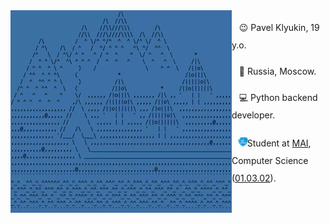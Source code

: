 <img src="demo.gif" style="layer: top" align="left">
<ul style="line-height: 2; list-style-type: none; padding-left: 10px;">
  <p style="line-height: 2; margin-bottom: 5px;">&nbsp;&nbsp;&nbsp;😉&nbsp;Pavel Klyukin, 19 y.o.</p>
  <p style="line-height: 2; margin-bottom: 5px;">&nbsp;&nbsp;&nbsp;📍&nbsp;Russia, Moscow.</p>
  <p style="line-height: 2; margin-bottom: 5px;">&nbsp;&nbsp;&nbsp;💻&nbsp;Python backend developer.</p>
  <p style="line-height: 2; margin-bottom: 5px;">&nbsp;&nbsp;
    <img src="mai.png" style="width: 16px; margin-top: 7px; margin-left: -2px; margin-right: -5px">
    Student at <a href="https://mai.ru">MAI</a>, Computer Science (<a href="https://institutes.mai.ru/computing/">01.03.02</a>).
  </p>
</ul>
<br clear="left"/>